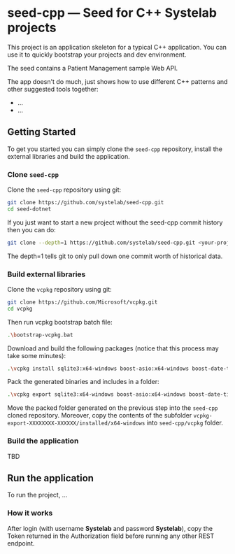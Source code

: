 # seed-cpp — Seed for C++ Systelab projects

This project is an application skeleton for a typical C++ application. You can use it to quickly bootstrap your projects and dev environment.

The seed contains a Patient Management sample Web API.

The app doesn't do much, just shows how to use different C++ patterns and other suggested tools together:

* ...
* ...


## Getting Started

To get you started you can simply clone the `seed-cpp` repository, install the external libraries and build the application.

### Clone `seed-cpp`

Clone the `seed-cpp` repository using git:

```bash
git clone https://github.com/systelab/seed-cpp.git
cd seed-dotnet
```

If you just want to start a new project without the seed-cpp commit history then you can do:

```bash
git clone --depth=1 https://github.com/systelab/seed-cpp.git <your-project-name>
```

The depth=1 tells git to only pull down one commit worth of historical data.


### Build external libraries

Clone the `vcpkg` repository using git:

```bash
git clone https://github.com/Microsoft/vcpkg.git
cd vcpkg
```

Then run vcpkg bootstrap batch file:

```bash
.\bootstrap-vcpkg.bat
```

Download and build the following packages (notice that this process may take some minutes):

```bash
.\vcpkg install sqlite3:x64-windows boost-asio:x64-windows boost-date-time:x64-windows rapidjson:x64-windows gtest:x64-windows
```

Pack the generated binaries and includes in a folder:

```bash
.\vcpkg export sqlite3:x64-windows boost-asio:x64-windows boost-date-time:x64-windows rapidjson:x64-windows gtest:x64-windows --raw
```

Move the packed folder generated on the previous step into the `seed-cpp` cloned repository.
Moreover, copy the contents of the subfolder `vcpkg-export-XXXXXXXX-XXXXXX/installed/x64-windows` into `seed-cpp/vcpkg` folder.


### Build the application

TBD

## Run the application

To run the project, ...

### How it works

After login (with username **Systelab** and password **Systelab**), copy the Token returned in the Authorization field before running any other REST endpoint.

[git]: https://git-scm.com/
